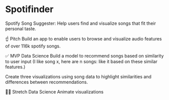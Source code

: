 # Spotifinder
Spotify Song Suggester: Help users find and visualize songs that fit their personal taste.

☝️ Pitch
Build an app to enable users to browse and visualize audio features of over 116k spotify songs.
 
✅ MVP
Data Science
Build a model to recommend songs based on similarity to user input (I like song x, here are n songs: like it based on these similar features.)


Create three visualizations using song data to highlight similarities and differences between recommendations.


🏃‍♀️ Stretch
Data Science
Animate visualizations

